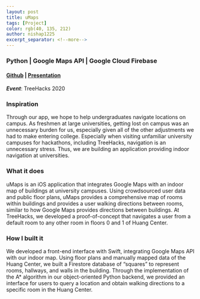 ```yaml
---
layout: post
title: uMaps
tags: [Project]
color: rgb(40, 135, 212)
author: nishap1225
excerpt_separator: <!--more-->
---
```

### Python | Google Maps API | Google Cloud Firebase  

#### [Github](https://github.com/LarynQi/uMaps) | [Presentation](https://docs.google.com/presentation/d/1tflQlX6MMnmq-p33K03Hd-aCL4Ep1AIxnSn6Twquxcs/edit#slide=id.g7c9fee2f88_0_148)  
***Event***: TreeHacks 2020  
<!--more-->

### Inspiration
Through our app, we hope to help undergraduates navigate locations on campus. As freshmen at large universities, getting lost on campus was an unnecessary burden for us, especially given all of the other adjustments we had to make entering college. Especially when visiting unfamiliar university campuses for hackathons, including TreeHacks, navigation is an unnecessary stress. Thus, we are building an application providing indoor navigation at universities.

### What it does
uMaps is an iOS application that integrates Google Maps with an indoor map of buildings at university campuses. Using crowdsourced user data and public floor plans, uMaps provides a comprehensive map of rooms within buildings and provides a user walking directions between rooms, similar to how Google Maps provides directions between buildings. At TreeHacks, we developed a proof-of-concept that navigates a user from a default room to any other room in floors 0 and 1 of Huang Center.

### How I built it
We developed a front-end interface with Swift, integrating Google Maps API with our indoor map. Using floor plans and manually mapped data of the Huang Center, we built a Firestore database of “squares” to represent rooms, hallways, and walls in the building. Through the implementation of the A* algorithm in our object-oriented Python backend, we provided an interface for users to query a location and obtain walking directions to a specific room in the Huang Center.

